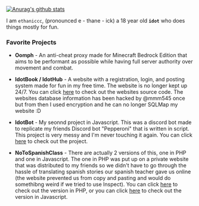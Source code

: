[![Anurag's github stats](https://github-readme-stats.vercel.app/api?username=ethaniccc)](https://github.com/anuraghazra/github-readme-stats)

I am `ethaniccc`, (pronounced e - thane - ick) a 18 year old **`idot`** who does things mostly for fun.

### Favorite Projects

* **__Oomph__** - An anti-cheat proxy made for Minecraft Bedrock Edition that aims to be performant as possible while having full server authority over movement and combat.

* **__IdotBook / IdotHub__** - A website with a registration, login, and posting system made for fun in my free time. The website is no longer kept up 24/7.
You can click [here](https://www.github.com/ethaniccc/IdotHub) to check out the websites source code. The websites database information has been hacked by
@mmm545 once but from then I used encryption and he can no longer SQLMap my website :D

* **__IdotBot__** - My seonnd project in Javascript. This was a discord bot made to replicate my friends Discord bot "Pepperoni" that is written in script. This project
is very messy and I'm never touching it again. You can click [here](https://github.com/ethaniccc/IdotBot) to check out the project.

* **__NoToSpanishClass__** - There are actually 2 versions of this, one in PHP and one in Javascript. The one in PHP was put up on a private website that was distributed to my friends
so we didn't have to go through the hassle of translating spanish stories our spanish teacher gave us online (the website prevented us from copy and pasting and would do somethibng weird if we tried to use Inspect).
You can click [here](https://github.com/ethaniccc/no-to-spanish-class) to check out the version in PHP, or you can click [here](https://github.com/ethaniccc/no-to-spanish-class-js) to check out the version in Javascript.
